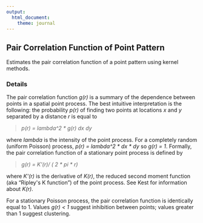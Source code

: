 ```yaml
---
output: 
  html_document: 
    theme: journal
---
```


## Pair Correlation Function of Point Pattern

Estimates the pair correlation function of a point pattern using kernel methods.

### Details

The pair correlation function *g(r)* is a summary of the dependence between points in a spatial point process. The best intuitive interpretation is the following: the probability *p(r)* of finding two points at locations *x* and *y* separated by a distance *r* is equal to

> *p(r) = lambda^2 * g(r) dx dy*

where *lambda* is the intensity of the point process. For a completely random (uniform Poisson) process, *p(r) = lambda^2 * dx * dy* so *g(r) = 1*. Formally, the pair correlation function of a stationary point process is defined by

> *g(r) = K'(r)/ ( 2 * pi * r)*

where *K'(r)* is the derivative of *K(r)*, the reduced second moment function (aka “Ripley's K function”) of the point process. See Kest for information about *K(r)*.

For a stationary Poisson process, the pair correlation function is identically equal to 1. Values *g(r) < 1* suggest inhibition between points; values greater than 1 suggest clustering.